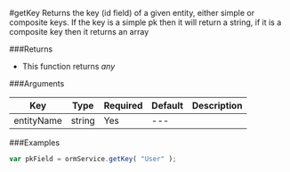 #getKey
Returns the key (id field) of a given entity, either simple or composite keys. If the key is a simple pk then it will return a string, if it is a composite key then it returns an array


###Returns

* This function returns *any*


###Arguments

| Key | Type | Required | Default | Description |
| --- | --- | --- | --- | --- |
| entityName | string | Yes | --- |  |

###Examples

```javascript
var pkField = ormService.getKey( "User" );
```

